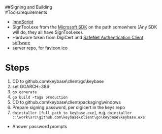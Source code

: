 ##Signing and Building  
#Tools/requirements  
- [InnoScript](http://www.jrsoftware.org/isdl.php#stable)  
- SignTool.exe from the [Microsoft SDK](https://www.microsoft.com/en-us/download/details.aspx?id=8279) on the path somewhere (Any SDK will do, they all have SignTool.exe).  
- Hardware token from DigiCert and [SafeNet Authentication Client software](https://www.digicert.com/code-signing/safenet-client-installation.htm)  
- server repo, for favicon.ico

# Steps
1. CD to github.com\keybase\client\go\keybase
1. set GOARCH=386⋅
2. `go generate`
3. `go build -tags production`
4. CD to github.com\keybase\client\packaging\windows
5. Prepare signing password, per digicert in the keys repo
6. `doinstaller [full path to keybase.exe]`, e.g. `doinstaller c:\work\src\github.com\keybase\client\go\keybase\keybase.exe`
- Answer password prompts

